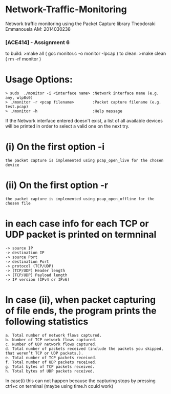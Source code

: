 # Network-Traffic-Monitoring
Network traffic monitoring using the Packet Capture library
 Theodoraki Emmanouela
AM: 2014030238

### [ACE414] - Assignment 6

to build: >make all ( gcc monitor.c -o monitor -lpcap )
to clean: >make clean (	rm -rf monitor )

# Usage Options:
	> sudo 	./monitor -i <interface name> :Network interface name (e.g. any, wlp8s0)
	> ./monitor -r <pcap filename>        :Packet capture filename (e.g. test.pcap)
	> ./monitor -h                        :Help message

If the Network interface entered doesn't exist, a list of all available devices will be printed 
in order to select a valid one on the next try.

# (i) On the first option -i
    the packet capture is implemented using pcap_open_live for the chosen device

# (ii) On the first option -r
    the packet capture is implemented using pcap_open_offline for the chosen file

# in each case info for each TCP or UDP packet is printed on termninal
    -> source IP 
    -> destination IP
    -> source Port
    -> destination Port
    -> protocol (TCP/UDP)
    -> (TCP/UDP) Header length 
    -> (TCP/UDP) Payload length
    -> IP version (IPv4 or IPv6)

# In case (ii), when packet capturing of file ends, the program prints the following statistics
    a. Total number of network flows captured​.
    b. Number of TCP network flows captured.
    c. Number of UDP network flows captured.
    d. Total number of packets received (include the packets you skipped, that weren’t TCP or UDP packets.).
    e. Total number of TCP packets received.
    f. Total number of UDP packets received.
    g. Total bytes of TCP packets received.
    h. Total bytes of UDP packets received.
In case(i) this can not happen because the capturing stops by pressing ctrl+c on terminal
(maybe using time.h could work)
